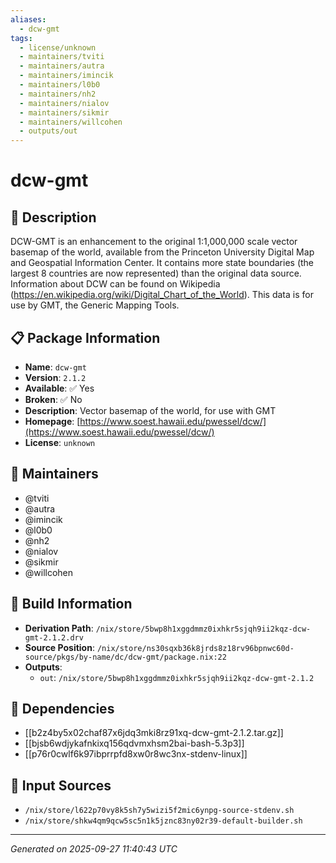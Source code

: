 ```yaml
---
aliases:
  - dcw-gmt
tags:
  - license/unknown
  - maintainers/tviti
  - maintainers/autra
  - maintainers/imincik
  - maintainers/l0b0
  - maintainers/nh2
  - maintainers/nialov
  - maintainers/sikmir
  - maintainers/willcohen
  - outputs/out
---
```


# dcw-gmt

## 📝 Description

DCW-GMT is an enhancement to the original 1:1,000,000 scale vector basemap
of the world, available from the Princeton University Digital Map and
Geospatial Information Center. It contains more state boundaries (the
largest 8 countries are now represented) than the original data
source. Information about DCW can be found on Wikipedia
(https://en.wikipedia.org/wiki/Digital_Chart_of_the_World). This data is
for use by GMT, the Generic Mapping Tools.


## 📋 Package Information

- **Name**: `dcw-gmt`
- **Version**: `2.1.2`
- **Available**: ✅ Yes
- **Broken**: ✅ No
- **Description**: Vector basemap of the world, for use with GMT
- **Homepage**: [https://www.soest.hawaii.edu/pwessel/dcw/](https://www.soest.hawaii.edu/pwessel/dcw/)
- **License**: `unknown`
## 👥 Maintainers

- @tviti
- @autra
- @imincik
- @l0b0
- @nh2
- @nialov
- @sikmir
- @willcohen


## 🔧 Build Information

- **Derivation Path**: `/nix/store/5bwp8h1xggdmmz0ixhkr5sjqh9ii2kqz-dcw-gmt-2.1.2.drv`
- **Source Position**: `/nix/store/ns30sqxb36k8jrds8z18rv96bpnwc60d-source/pkgs/by-name/dc/dcw-gmt/package.nix:22`
- **Outputs**:
  - `out`:  `/nix/store/5bwp8h1xggdmmz0ixhkr5sjqh9ii2kqz-dcw-gmt-2.1.2`

## 🔗 Dependencies

- [[b2z4by5x02chaf87x6jdq3mki8rz91xq-dcw-gmt-2.1.2.tar.gz]]
- [[bjsb6wdjykafnkixq156qdvmxhsm2bai-bash-5.3p3]]
- [[p76r0cwlf6k97ibprrpfd8xw0r8wc3nx-stdenv-linux]]

## 📁 Input Sources

- `/nix/store/l622p70vy8k5sh7y5wizi5f2mic6ynpg-source-stdenv.sh`
- `/nix/store/shkw4qm9qcw5sc5n1k5jznc83ny02r39-default-builder.sh`

---
*Generated on 2025-09-27 11:40:43 UTC*
